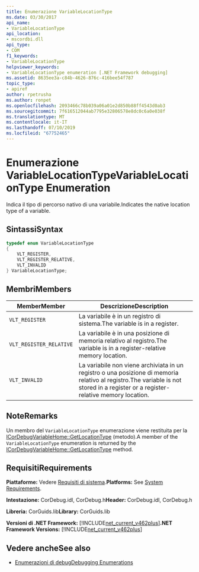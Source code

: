 ```yaml
---
title: Enumerazione VariableLocationType
ms.date: 03/30/2017
api_name:
- VariableLocationType
api_location:
- mscordbi.dll
api_type:
- COM
f1_keywords:
- VariableLocationType
helpviewer_keywords:
- VariableLocationType enumeration [.NET Framework debugging]
ms.assetid: 8635ee3a-c84b-4626-876c-416bee54f787
topic_type:
- apiref
author: rpetrusha
ms.author: ronpet
ms.openlocfilehash: 2093466c78b039a06a01e2d850b88ff4543d0ab3
ms.sourcegitcommit: 7f616512044ab7795e32806578e8dc0c6a0e038f
ms.translationtype: MT
ms.contentlocale: it-IT
ms.lasthandoff: 07/10/2019
ms.locfileid: "67752465"
---
```

# <a name="variablelocationtype-enumeration"></a><span data-ttu-id="e28c9-102">Enumerazione VariableLocationType</span><span class="sxs-lookup"><span data-stu-id="e28c9-102">VariableLocationType Enumeration</span></span>
<span data-ttu-id="e28c9-103">Indica il tipo di percorso nativo di una variabile.</span><span class="sxs-lookup"><span data-stu-id="e28c9-103">Indicates the native location type of a variable.</span></span>  
  
## <a name="syntax"></a><span data-ttu-id="e28c9-104">Sintassi</span><span class="sxs-lookup"><span data-stu-id="e28c9-104">Syntax</span></span>  
  
```cpp  
typedef enum VariableLocationType  
{  
    VLT_REGISTER,               
    VLT_REGISTER_RELATIVE,      
    VLT_INVALID  
} VariableLocationType;  
```  
  
## <a name="members"></a><span data-ttu-id="e28c9-105">Membri</span><span class="sxs-lookup"><span data-stu-id="e28c9-105">Members</span></span>  
  
|<span data-ttu-id="e28c9-106">Member</span><span class="sxs-lookup"><span data-stu-id="e28c9-106">Member</span></span>|<span data-ttu-id="e28c9-107">Descrizione</span><span class="sxs-lookup"><span data-stu-id="e28c9-107">Description</span></span>|  
|------------|-----------------|  
|`VLT_REGISTER`|<span data-ttu-id="e28c9-108">La variabile è in un registro di sistema.</span><span class="sxs-lookup"><span data-stu-id="e28c9-108">The variable is in a register.</span></span>|  
|`VLT_REGISTER_RELATIVE`|<span data-ttu-id="e28c9-109">La variabile è in una posizione di memoria relativo al registro.</span><span class="sxs-lookup"><span data-stu-id="e28c9-109">The variable is in a register-relative memory location.</span></span>|  
|`VLT_INVALID`|<span data-ttu-id="e28c9-110">La variabile non viene archiviata in un registro o una posizione di memoria relativo al registro.</span><span class="sxs-lookup"><span data-stu-id="e28c9-110">The variable is not stored in a register or a register-relative memory location.</span></span>|  
  
## <a name="remarks"></a><span data-ttu-id="e28c9-111">Note</span><span class="sxs-lookup"><span data-stu-id="e28c9-111">Remarks</span></span>  
 <span data-ttu-id="e28c9-112">Un membro del `VariableLocationType` enumerazione viene restituita per la [ICorDebugVariableHome::GetLocationType](../../../../docs/framework/unmanaged-api/debugging/icordebugvariablehome-getlocationtype-method.md) (metodo).</span><span class="sxs-lookup"><span data-stu-id="e28c9-112">A member of the `VariableLocationType` enumeration is returned by the [ICorDebugVariableHome::GetLocationType](../../../../docs/framework/unmanaged-api/debugging/icordebugvariablehome-getlocationtype-method.md) method.</span></span>  
  
## <a name="requirements"></a><span data-ttu-id="e28c9-113">Requisiti</span><span class="sxs-lookup"><span data-stu-id="e28c9-113">Requirements</span></span>  
 <span data-ttu-id="e28c9-114">**Piattaforme:** Vedere [Requisiti di sistema](../../../../docs/framework/get-started/system-requirements.md).</span><span class="sxs-lookup"><span data-stu-id="e28c9-114">**Platforms:** See [System Requirements](../../../../docs/framework/get-started/system-requirements.md).</span></span>  
  
 <span data-ttu-id="e28c9-115">**Intestazione:** CorDebug.idl, CorDebug.h</span><span class="sxs-lookup"><span data-stu-id="e28c9-115">**Header:** CorDebug.idl, CorDebug.h</span></span>  
  
 <span data-ttu-id="e28c9-116">**Libreria:** CorGuids.lib</span><span class="sxs-lookup"><span data-stu-id="e28c9-116">**Library:** CorGuids.lib</span></span>  
  
 <span data-ttu-id="e28c9-117">**Versioni di .NET Framework:** [!INCLUDE[net_current_v462plus](../../../../includes/net-current-v462plus-md.md)]</span><span class="sxs-lookup"><span data-stu-id="e28c9-117">**.NET Framework Versions:** [!INCLUDE[net_current_v462plus](../../../../includes/net-current-v462plus-md.md)]</span></span>  
  
## <a name="see-also"></a><span data-ttu-id="e28c9-118">Vedere anche</span><span class="sxs-lookup"><span data-stu-id="e28c9-118">See also</span></span>

- [<span data-ttu-id="e28c9-119">Enumerazioni di debug</span><span class="sxs-lookup"><span data-stu-id="e28c9-119">Debugging Enumerations</span></span>](../../../../docs/framework/unmanaged-api/debugging/debugging-enumerations.md)
